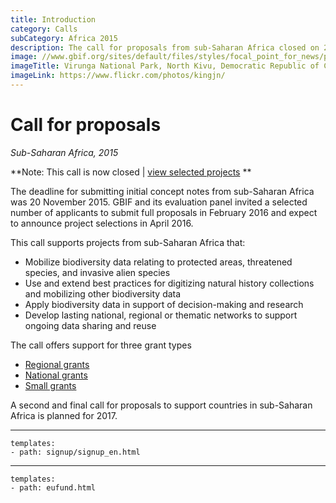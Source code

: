 ```yaml
---
title: Introduction
category: Calls
subCategory: Africa 2015
description: The call for proposals from sub-Saharan Africa closed on 20 November 2015. GBIF will announce project selections in April 2016.
image: //www.gbif.org/sites/default/files/styles/focal_point_for_news/public/gbif_scaled_contents/news/2015-November/82567/Virunga_National_Park_DRC.jpg
imageTitle: Virunga National Park, North Kivu, Democratic Republic of Congo. Photo by Joseph King. CC BY-NC-ND 2.0.
imageLink: https://www.flickr.com/photos/kingjn/
---
```

# Call for proposals

_Sub-Saharan Africa, 2015_

**Note: This call is now closed | [view selected projects](http://www.gbif.org/programme/bid/all-projects) **

The deadline for submitting initial concept notes from sub-Saharan Africa was 20 November 2015. GBIF and its evaluation panel invited a selected number of applicants to submit full proposals in February 2016 and expect to announce project selections in April 2016.

This call supports projects from sub-Saharan Africa that:
+ Mobilize biodiversity data relating to protected areas, threatened species, and invasive alien species
+ Use and extend best practices for digitizing natural history collections and mobilizing other biodiversity data
+ Apply biodiversity data in support of decision-making and research
+ Develop lasting national, regional or thematic networks to support ongoing data sharing and reuse

The call offers support for three grant types
+ [Regional grants](../regional-grants)
+ [National grants](../national-grants)
+ [Small grants](../small-grants)

A second and final call for proposals to support countries in sub-Saharan Africa is planned for 2017.

-----------------

```styledYaml
templates:
- path: signup/signup_en.html
```

--------


```styledYaml
templates:
- path: eufund.html
```
